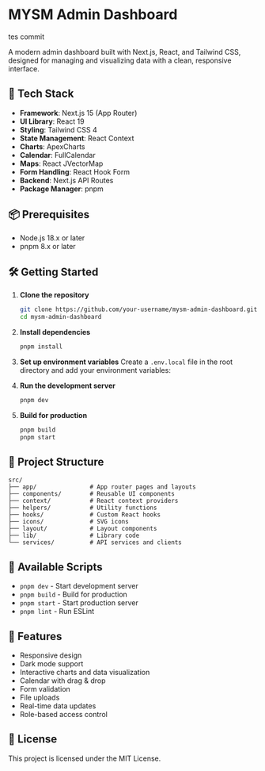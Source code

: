 # MYSM Admin Dashboard

tes commit

A modern admin dashboard built with Next.js, React, and Tailwind CSS, designed for managing and visualizing data with a clean, responsive interface.

## 🚀 Tech Stack

- **Framework**: Next.js 15 (App Router)
- **UI Library**: React 19
- **Styling**: Tailwind CSS 4
- **State Management**: React Context
- **Charts**: ApexCharts
- **Calendar**: FullCalendar
- **Maps**: React JVectorMap
- **Form Handling**: React Hook Form
- **Backend**: Next.js API Routes
- **Package Manager**: pnpm

## 📦 Prerequisites

- Node.js 18.x or later
- pnpm 8.x or later

## 🛠️ Getting Started

1. **Clone the repository**
   ```bash
   git clone https://github.com/your-username/mysm-admin-dashboard.git
   cd mysm-admin-dashboard
   ```

2. **Install dependencies**
   ```bash
   pnpm install
   ```

3. **Set up environment variables**
   Create a `.env.local` file in the root directory and add your environment variables:


4. **Run the development server**
   ```bash
   pnpm dev
   ```

5. **Build for production**
   ```bash
   pnpm build
   pnpm start
   ```

## 📂 Project Structure

```
src/
├── app/               # App router pages and layouts
├── components/        # Reusable UI components
├── context/           # React context providers
├── helpers/           # Utility functions
├── hooks/             # Custom React hooks
├── icons/             # SVG icons
├── layout/            # Layout components
├── lib/               # Library code
└── services/          # API services and clients
```

## 📝 Available Scripts

- `pnpm dev` - Start development server
- `pnpm build` - Build for production
- `pnpm start` - Start production server
- `pnpm lint` - Run ESLint

## 🎨 Features

- Responsive design
- Dark mode support
- Interactive charts and data visualization
- Calendar with drag & drop
- Form validation
- File uploads
- Real-time data updates
- Role-based access control

## 📄 License

This project is licensed under the MIT License.
